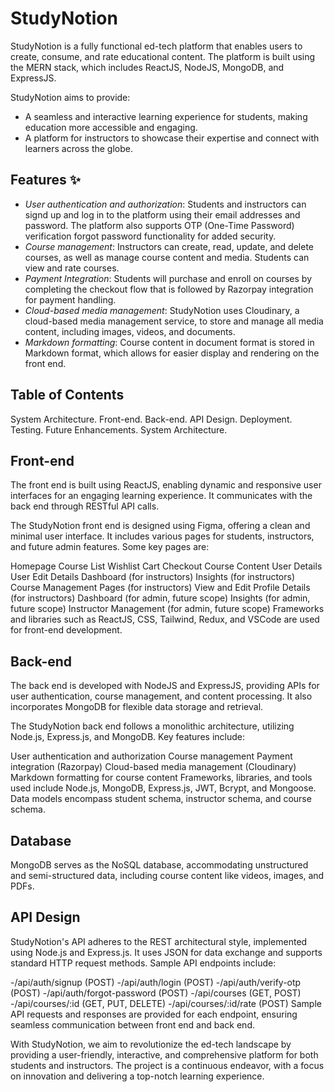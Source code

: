 # StudyNotion
StudyNotion is a fully functional ed-tech platform that enables users to create, consume, and rate educational content. The platform is built using the MERN stack, which includes ReactJS, NodeJS, MongoDB, and ExpressJS.

StudyNotion aims to provide:
- A seamless and interactive learning experience for students, making education more accessible and engaging.
- A platform for instructors to showcase their expertise and connect with learners across the globe.




## Features ✨

- *User authentication and authorization*: Students and instructors can signd up and log in to the platform using their email addresses and password. The platform also supports OTP (One-Time Password) verification  forgot password functionality for added security.
- *Course management*: Instructors can create, read, update, and delete courses, as well as manage course content and media. Students can view and rate courses.
- *Payment Integration*: Students will purchase and enroll on courses by completing the checkout flow that is followed by Razorpay integration for payment handling.
- *Cloud-based media management*: StudyNotion uses Cloudinary, a cloud-based media management service, to store and manage all media content, including images, videos, and documents.
- *Markdown formatting*: Course content in document format is stored in Markdown format, which allows for easier display and rendering on the front end.


## Table of Contents

System Architecture. 
Front-end.
Back-end.
API Design.
Deployment.
Testing.
Future Enhancements.
System Architecture.

## Front-end
The front end is built using ReactJS, enabling dynamic and responsive user interfaces for an engaging learning experience. It communicates with the back end through RESTful API calls.

The StudyNotion front end is designed using Figma, offering a clean and minimal user interface. It includes various pages for students, instructors, and future admin features. Some key pages are:

Homepage
Course List
Wishlist
Cart Checkout
Course Content
User Details
User Edit Details
Dashboard (for instructors)
Insights (for instructors)
Course Management Pages (for instructors)
View and Edit Profile Details (for instructors)
Dashboard (for admin, future scope)
Insights (for admin, future scope)
Instructor Management (for admin, future scope)
Frameworks and libraries such as ReactJS, CSS, Tailwind, Redux, and VSCode are used for front-end development.

## Back-end
The back end is developed with NodeJS and ExpressJS, providing APIs for user authentication, course management, and content processing. It also incorporates MongoDB for flexible data storage and retrieval.

The StudyNotion back end follows a monolithic architecture, utilizing Node.js, Express.js, and MongoDB. Key features include:

User authentication and authorization
Course management
Payment integration (Razorpay)
Cloud-based media management (Cloudinary)
Markdown formatting for course content
Frameworks, libraries, and tools used include Node.js, MongoDB, Express.js, JWT, Bcrypt, and Mongoose. Data models encompass student schema, instructor schema, and course schema.

## Database
MongoDB serves as the NoSQL database, accommodating unstructured and semi-structured data, including course content like videos, images, and PDFs.


## API Design

StudyNotion's API adheres to the REST architectural style, implemented using Node.js and Express.js. It uses JSON for data exchange and supports standard HTTP request methods. Sample API endpoints include:

-/api/auth/signup (POST)
-/api/auth/login (POST)
-/api/auth/verify-otp (POST)
-/api/auth/forgot-password (POST)
-/api/courses (GET, POST)
-/api/courses/:id (GET, PUT, DELETE)
-/api/courses/:id/rate (POST)
Sample API requests and responses are provided for each endpoint, ensuring seamless communication between front end and back end.



With StudyNotion, we aim to revolutionize the ed-tech landscape by providing a user-friendly, interactive, and comprehensive platform for both students and instructors. The project is a continuous endeavor, with a focus on innovation and delivering a top-notch learning experience.



